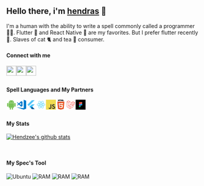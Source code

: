 ## Hello there, i'm [hendras][website] 🤘
I'm a human with the ability to write a spell commonly called a programmer 🧙‍♂️. Flutter 📜 and React Native 📜 are my favorites. But I prefer flutter recently 🤭. Slaves of cat 🐈 and tea 🍵 consumer.

#### Connect with me
[<img align="left" height="26" width="26" src="https://cdn.jsdelivr.net/npm/simple-icons@v3/icons/youtube.svg" />][website]
[<img align="left" height="26" width="26" src="https://cdn.jsdelivr.net/npm/simple-icons@v3/icons/instagram.svg" />][website]
[<img align="left" height="26" width="26" src="https://cdn.jsdelivr.net/npm/simple-icons@v3/icons/twitter.svg" />][website]

<br />
<br />

#### Spell Languages and My Partners
[<img align="left" width="26" alt="Visual Studio Code" src="https://raw.githubusercontent.com/github/explore/80688e429a7d4ef2fca1e82350fe8e3517d3494d/topics/android/android.png" />][website]
[<img align="left" width="26" alt="Visual Studio Code" src="https://raw.githubusercontent.com/github/explore/80688e429a7d4ef2fca1e82350fe8e3517d3494d/topics/visual-studio-code/visual-studio-code.png" />][website]
[<img align="left" width="26" alt="Visual Studio Code" src="https://raw.githubusercontent.com/github/explore/cebd63002168a05a6a642f309227eefeccd92950/topics/flutter/flutter.png" />][website]
[<img align="left" width="26" alt="Visual Studio Code" src="https://raw.githubusercontent.com/github/explore/80688e429a7d4ef2fca1e82350fe8e3517d3494d/topics/react-native/react-native.png" />][website]
[<img align="left" width="26" alt="Visual Studio Code" src="https://raw.githubusercontent.com/github/explore/80688e429a7d4ef2fca1e82350fe8e3517d3494d/topics/javascript/javascript.png" />][website]
[<img align="left" width="26" alt="Visual Studio Code" src="https://raw.githubusercontent.com/github/explore/80688e429a7d4ef2fca1e82350fe8e3517d3494d/topics/html/html.png" />][website]
[<img align="left" width="26" alt="Visual Studio Code" src="https://raw.githubusercontent.com/github/explore/56a826d05cf762b2b50ecbe7d492a839b04f3fbf/topics/laravel/laravel.png" />][website]
[<img align="left" width="26" alt="Visual Studio Code" src="https://raw.githubusercontent.com/github/explore/05d0f0dfceafd861bdf2b53559399dae7b2e2d8b/topics/figma/figma.png" />][website]

<br />
<br />

#### My Stats
[![Hendzee's github stats](https://github-readme-stats.vercel.app/api?username=hendzee&show_icons=true&theme=dracula)](https://github.com/hendzee/github-readme-stats)

<br />

#### My Spec's Tool
<p align="left">
<img alt="Ubuntu" src="https://img.shields.io/badge/OPERATING SYSTEM-POP OS-blue?color=%23E95420&logo=ubuntu&logoColor=%23FFF&style=for-the-badge" />
<img alt="RAM" src="https://img.shields.io/badge/INTEL-CORE I5 8TH-blue?style=for-the-badge&logo=intel&logoColor=white" />
<img alt="RAM" src="https://img.shields.io/badge/RAM-18G-blue?style=for-the-badge" />
<img alt="RAM" src="https://img.shields.io/badge/GRAPHIC-NVIDIA-green?style=for-the-badge&logo=nvidia&logoColor=white" />
</p>


[website]: https://github.com/hendzee
